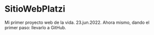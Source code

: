 # SitioWebPlatzi
Mi primer proyecto web de la vida.
23.jun.2022. Ahora mismo, dando el primer paso: llevarlo a GitHub.

